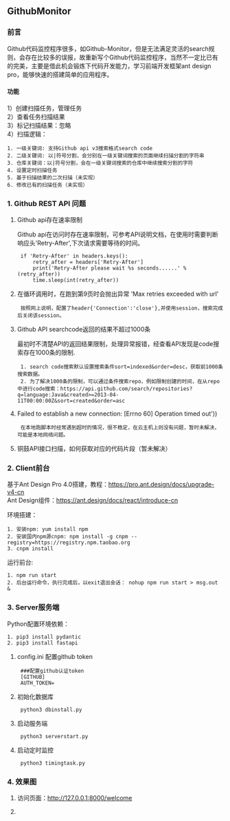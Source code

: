 ## GithubMonitor

### 前言

Github代码监控程序很多，如Github-Monitor，但是无法满足灵活的search规则，会存在比较多的误报，故重新写个Github代码监控程序，当然不一定比已有的完美，主要是借此机会锻炼下代码开发能力，学习前端开发框架ant design pro，能够快速的搭建简单的应用程序。    


#### 功能
1）创建扫描任务，管理任务    
2）查看任务扫描结果  
3）标记扫描结果：忽略  
4）扫描逻辑：
		
	1. 一级关键词: 支持Github api v3搜索格式search code 
	2. 二级关键词: 以|符号分割，会分别在一级关键词搜索的页面继续扫描分割的字符串   
	3. 仓库关键词：以|符号分割，会在一级关键词搜索的仓库中继续搜索分割的字符  
	4. 设置定时扫描任务 
	5. 基于扫描结果的二次扫描（未实现）
	6. 修改已有的扫描任务（未实现）




### 1. Github REST API 问题 

1. Github api存在速率限制  

	Github api在访问时存在速率限制，可参考API说明文档，在使用时需要判断响应头'Retry-After',下次请求需要等待的时间。  
	
		if 'Retry-After' in headers.keys():
            retry_after = headers['Retry-After']
            print('Retry-After please wait %s seconds......' % (retry_after))
            time.sleep(int(retry_after))
            
2. 在循环调用时，在跑到第9页时会抛出异常 'Max retries exceeded with url'

		按照网上说明，配置了header{'Connection':'close'},并使用session，搜索完成后关闭该session。  

3. Github API searchcode返回的结果不超过1000条  
	
	最初时不清楚API的返回结果限制，处理异常报错，经查看API发现是code搜索存在1000条的限制. 
	
		1. search code搜索默认设置搜索条件sort=indexed&order=desc，获取前1000条搜索数据。  
		2. 为了解决1000条的限制，可以通过条件搜索repo，例如限制创建的时间，在从repo中进行code搜索：https://api.github.com/search/repositories?q=language:Java&created>=2013-04-11T00:00:00Z&sort=created&order=asc
		
4. Failed to establish a new connection: [Errno 60] Operation timed out'))

		在本地跑脚本时经常遇到超时的情况，很不稳定，在云主机上则没有问题，暂时未解决，可能是本地网络问题。  
	
5. 铜鼓API接口扫描，如何获取对应的代码片段（暂未解决）


### 2. Client前台

基于Ant Design Pro 4.0搭建，教程：https://pro.ant.design/docs/upgrade-v4-cn    
Ant Design组件：https://ant.design/docs/react/introduce-cn   

环境搭建：

	1. 安装npm: yum install npm 
	2. 安装国内npm源cnpm: npm install -g cnpm --registry=https://registry.npm.taobao.org
	3. cnpm install
运行前台:

	1. npm run start  
	2. 后台运行命令，执行完成后，以exit退出会话： nohup npm run start > msg.out &

### 3. Server服务端

Python配置环境依赖：  

	1. pip3 install pydantic
	2. pip3 install fastapi

1. config.ini 配置github token  

		###配置github认证token
		[GITHUB]
		AUTH_TOKEN=
2. 初始化数据库

 		python3 dbinstall.py 
 		
3. 启动服务端

 		python3 serverstart.py 
4. 启动定时监控  

		python3 timingtask.py


### 4. 效果图 

1. 访问页面：http://127.0.0.1:8000/welcome

2. 



